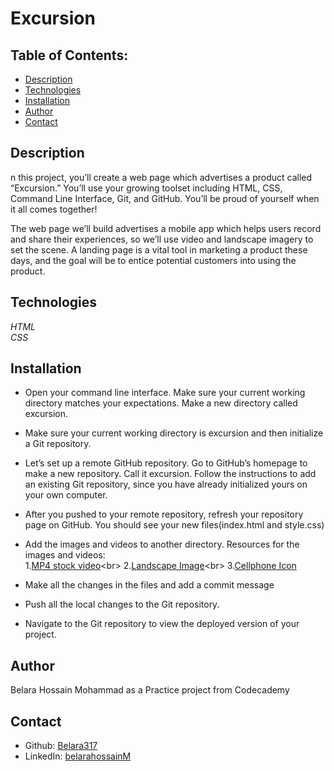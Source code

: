 # Excursion

## Table of Contents:
* [Description](#Description)
 * [Technologies](#Technologies-Used)
 * [Installation](#Installation)
 * [Author](#Author)
 * [Contact](#Contact)

## Description
n this project, you’ll create a web page which advertises a product called “Excursion.” You’ll use your growing toolset including HTML, CSS, Command Line Interface, Git, and GitHub. You’ll be proud of yourself when it all comes together!

The web page we’ll build advertises a mobile app which helps users record and share their experiences, so we’ll use video and landscape imagery to set the scene. A landing page is a vital tool in marketing a product these days, and the goal will be to entice potential customers into using the product.

## Technologies
*HTML*<br>
*CSS*<br>

## Installation
 * Open your command line interface. Make sure your current working directory matches your expectations. Make a new directory called excursion.
 * Make sure your current working directory is excursion and then initialize a Git repository.
 * Let’s set up a remote GitHub repository. Go to GitHub’s homepage to make a new repository. Call it excursion. Follow the instructions to add an existing Git repository, since you have already initialized yours on your own computer.

* After you pushed to your remote repository, refresh your repository page on GitHub. You should see your new files(index.html and style.css)
* Add the images and videos to another directory. Resources for the images and videos:<br>
1.[MP4  stock video](https://content.codecademy.com/programs/freelance-one/excursion/videos/excursion.mp4?_gl=1*24m0y*_ga*NDYzMzQwNTk0OS4xNjU4NDM4NTcy*_ga_3LRZM6TM9L*MTY3MDQ2MTQxMS4zODcuMS4xNjcwNDYxNDQ2LjI1LjAuMA..)<br>
2.[Landscape Image](https://content.codecademy.com/programs/freelance-one/excursion/images/camp.jpg?_gl=1*1h4jat7*_ga*NDYzMzQwNTk0OS4xNjU4NDM4NTcy*_ga_3LRZM6TM9L*MTY3MDQ2MTQxMS4zODcuMS4xNjcwNDYxNDQ2LjI1LjAuMA..)<br>
3.[Cellphone Icon](https://content.codecademy.com/programs/freelance-one/excursion/images/phone.png?_gl=1*1h4jat7*_ga*NDYzMzQwNTk0OS4xNjU4NDM4NTcy*_ga_3LRZM6TM9L*MTY3MDQ2MTQxMS4zODcuMS4xNjcwNDYxNDQ2LjI1LjAuMA..)
* Make all the changes in the files and add a commit message
* Push all the local changes to the Git repository.
* Navigate to the Git repository to view the deployed version of your project.

## Author
Belara Hossain Mohammad as a Practice project from Codecademy

## Contact
* Github: [Belara317](https://github.com/Belara317)
* LinkedIn: [belarahossainM](https://www.linkedin.com/in/belarahossainmohammad)

